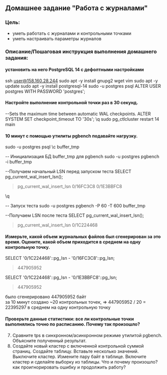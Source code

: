 ## Домашнее задание "Работа с журналами"

### Цель:
-   уметь работать с журналами и контрольными точками
-   уметь настраивать параметры журналов

### Описание/Пошаговая инструкция выполнения домашнего задания:

####   установить на него PostgreSQL 14 с дефолтными настройками
ssh user@158.160.28.244
sudo apt -y install gnupg2 wget vim
sudo apt -y update
sudo apt -y install postgresql-14
sudo -u postgres psql
ALTER USER postgres WITH PASSWORD 'postgres';


#### Настройте выполнение контрольной точки раз в 30 секунд.

--Sets the maximum time between automatic WAL checkpoints.
ALTER SYSTEM SET checkpoint_timeout TO '30s';
\q
sudo pg_ctlcluster restart 14 main

#### 10 минут c помощью утилиты pgbench подавайте нагрузку.

sudo -u postgres psql
\c buffer_tmp


-- Инициализация БД buffer_tmp для pgbench
sudo -u postgres pgbench -i buffer_tmp

--Получаем начальный LSN перед запуском теста
SELECT pg_current_wal_insert_lsn();
>pg_current_wal_insert_lsn
 >0/16FC3C8
 >0/1E3BBFC8

\q

-- Запуск теста 
sudo -u postgres pgbench -P 60 -T 600 buffer_tmp

--Получаем LSN после теста
SELECT pg_current_wal_insert_lsn();
>pg_current_wal_insert_lsn
 >0/1C224468
 
 
#### Измерьте, какой объем журнальных файлов был сгенерирован за это время. Оцените, какой объем приходится в среднем на одну контрольную точку.

SELECT '0/1C224468'::pg_lsn - '0/16FC3C8'::pg_lsn;
> 447905952

 SELECT '0/1C224468'::pg_lsn - '0/1E3BBFC8'::pg_lsn;
> 447905952

было сгенерировано 447905952 байт  
за 10 минут создано ~20 контрольных точек, => 447905952 / 20 = 22395297 в среднем на одну контрольную точку

#### Проверьте данные статистики: все ли контрольные точки выполнялись точно по расписанию. Почему так произошло?

7.  Сравните tps в синхронном/асинхронном режиме утилитой pgbench. Объясните полученный результат.
8.  Создайте новый кластер с включенной контрольной суммой страниц. Создайте таблицу. Вставьте несколько значений. Выключите кластер. Измените пару байт в таблице. Включите кластер и сделайте выборку из таблицы. Что и почему произошло? как проигнорировать ошибку и продолжить работу?
<!--stackedit_data:
eyJoaXN0b3J5IjpbLTE5MjQ3Njk3MTIsLTIxMDg0OTM1MSwxNT
Q1MzI5OTg3LDIwMTI0NjgxOTcsLTM0OTI2Mjg4NSwxMDIxMDA0
MDI0LC0xOTkxNTAxOTE0XX0=
-->